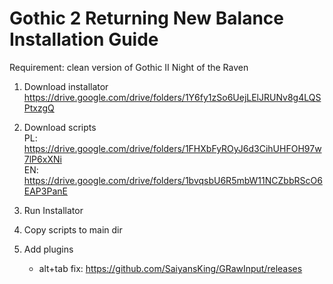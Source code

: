 # Gothic 2 Returning New Balance Installation Guide

Requirement: clean version of Gothic II Night of the Raven

1. Download installator
https://drive.google.com/drive/folders/1Y6fy1zSo6UejLElJRUNv8g4LQSPtxzgQ

2. Download scripts  
PL: https://drive.google.com/drive/folders/1FHXbFyROyJ6d3CihUHFOH97w7lP6xXNi  
EN: https://drive.google.com/drive/folders/1bvqsbU6R5mbW11NCZbbRScO6EAP3PanE

3. Run Installator

4. Copy scripts to main dir

5. Add plugins
    - alt+tab fix: https://github.com/SaiyansKing/GRawInput/releases

